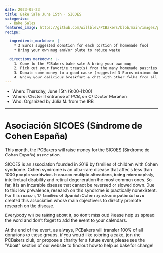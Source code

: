 ```yaml
---
date: 2023-05-23
title: Bake Sale June 15th - SICOES
categories:
  - Bake Sales
featured_image: https://github.com/willblev/PCBakers/blob/main/images/post_images/SICOES.jpg?raw=true
recipe:

  ingredients_markdown: |-
    * 3 Euros suggested donation for each portion of homemade food
    * Bring your own mug and/or plate to reduce waste
  
  directions_markdown: |-
    1. Come to the PCBakers bake sale & bring your own mug
    2. Pick out your favorite treat(s) from the many homemade pastries that are available
    3. Donate some money to a good cause (suggested 3 Euros minimum donation per portion)
    4. Enjoy your delicious breakfast & chat with other folks from all around the PCB
---
```

- When:  Thursday, June 15th (9:00-11:00)
- Where: Cluster II entrance of PCB, on C/ Doctor Marañon
- Who: Organized by Júlia M. from the IRB

---

# Asociación SICOES (Síndrome de Cohen España)

This month, the PCBakers will raise money for the SICOES (Síndrome de Cohen España) association.

SICOES is an association founded in 2019 by families of children with Cohen syndrome. Cohen syndrome is an ultra-rare disease that affects less than 1000 people worldwide. It causes multiple alterations, being microcephaly, intellectual disability and retinal degeneration the most common ones. So far, it is an incurable disease that cannot be reversed or slowed down. Due to this low prevalence, research on this syndrome is practically nonexistent. For this reason, 17 families of Spanish Cohen syndrome patients have created this association whose main objective is to directly promote research on the disease.

Everybody will be talking about it, so don’t miss out! Please help us spread the word and don’t forget to add the event to your calendars.

 
At the end of the event, as always, PCBakers will transfer 100% of all donations to these groups. If you would like to bring a cake, join the PCBakers club, or propose a charity for a future event, please see the "About" section of our website to find out how to help us bake for change!

